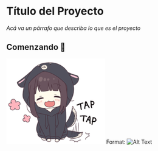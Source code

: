# Título del Proyecto

_Acá va un párrafo que describa lo que es el proyecto_

## Comenzando 🚀
![GitHub Logo](/images/logo.png)
Format: ![Alt Text](url)
